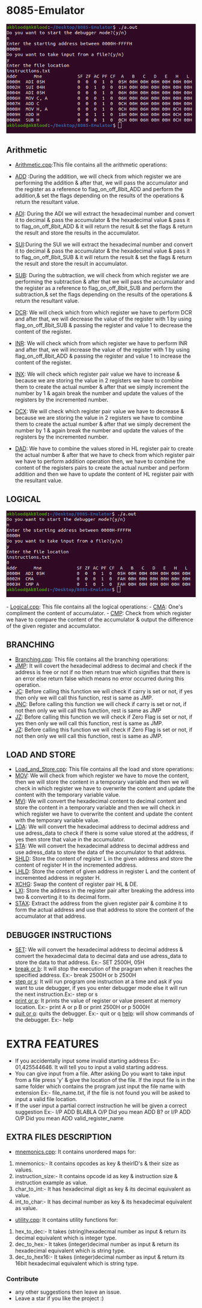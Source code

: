 # 8085-Emulator
<p align="center">
  <img src="https://github.com/akbloodadarsh/None-of-your-concern/blob/master/8085-Emulator/8085_working.png">
</p>

## Arithmetic
- <a href="https://github.com/akbloodadarsh/8085-Emulator/blob/master/Arithmetic.cpp">Arithmetic.cpp</a>:This file contains all the arithmetic operations:

-  <a href="https://www.tutorialspoint.com/instruction-type-add-r-in-8085-microprocessor">ADD</a> :During the addition, we will check from which register we are performing the addition & after that, we will pass the accumulator and the register as a reference to flag_on_off_8bit_ADD and perform the addition,& set the flags depending on the results of the operations & return the resultant value.

-  <a href="https://www.tutorialspoint.com/instruction-type-adi-d8-in-8085-microprocessor#:~:text=In%208085%20Instruction%20set%2C%20ADI,immediate%20data%20to%20the%20Accumulator.&text=It%20occupies%202%2DBytes%20in,affected%20based%20on%20the%20result.">ADI</a>: During the ADI we will extract the hexadecimal number and convert it to decimal & pass the accumulator & the hexadecimal value & pass it to flag_on_off_8bit_ADD & it will return the result & set the flags & return the result and store the results in the accumulator.

-  <a href="https://www.tutorialspoint.com/instruction-type-sui-d8-in-8085-microprocessor">SUI</a>:During the SUI we will extract the hexadecimal number and convert it to decimal & pass the accumulator & the hexadecimal value & pass it to flag_on_off_8bit_SUB & it will return the result & set the flags & return the result and store the result in accumulator.

-  <a href="https://www.tutorialspoint.com/instruction-type-sub-r-in-8085-microprocessor">SUB</a>: During the subtraction, we will check from which register we are performing the subtraction & after that we will pass the accumulator and the register as a reference to flag_on_off_8bit_SUB and perform the subtraction,& set the flags depending on the results of the operations & return the resultant value.

- <a href="https://www.tutorialspoint.com/instruction-type-dcr-r-in-8085-microprocessor">DCR</a>: We will check which from which register we have to perform DCR and after that, we will decrease the value of the register with 1 by using flag_on_off_8bit_SUB & passing the register and value 1 to decrease the content of the register.

- <a href="https://www.tutorialspoint.com/instruction-type-inr-r-in-8085-microprocessor#:~:text=In%208085%20Instruction%20set%2C%20INR,M%20pointed%20by%20HL%20pair.&text=This%20instruction%20is%20used%20to,increased%20by%20amount%201%20only.">INR</a>: We will check which from which register we have to perform INR and after that, we will increase the value of the register with 1 by using flag_on_off_8bit_ADD & passing the register and value 1 to increase the content of the register.

- <a href="https://www.tutorialspoint.com/instruction-type-inx-rp-in-8085-microprocessor#:~:text=In%208085%20Instruction%20set%2C%20INX,of%20the%20following%20register%20pairs.&text=A%20register%20pair%20is%20generally,store%2016%2Dbit%20memory%20address.">INX</a>: We will check which register pair value we have to increase & because we are storing the value in 2 registers we have to combine them to create the actual number & after that we simply increment the number by 1 & again break the number and update the values of the registers by the incremented number.

- <a href="https://www.tutorialspoint.com/instruction-type-dcx-sp-in-8085-microprocessor#:~:text=In%208085%20Instruction%20set%2C%20DCX,only%201%2DByte%20in%20memory.">DCX</a>: We will check which register pair value we have to decrease & because we are storing the value in 2 registers we have to combine them to create the actual number & after that we simply decrement the number by 1 & again break the number and update the values of the registers by the incremented number.

- <a href="https://www.tutorialspoint.com/instruction-type-dad-rp-in-8085-microprocessor">DAD</a>: We have to combine the values stored in HL register pair to create the actual number & after that we have to check from which register pair we have to perform addition operation then, we have to combine the content of the registers pairs to create the actual number and perform addition and then we have to update the content of HL register pair with the resultant value.

## LOGICAL
<p align="center">
  <img src="https://github.com/akbloodadarsh/None-of-your-concern/blob/master/8085-Emulator/logical.png">
</p>
- <a href="https://github.com/akbloodadarsh/8085-Emulator/blob/master/Logical.cpp">Logical.cpp</a>: This file contains all the logical operations:
- <a href="https://www.tutorialspoint.com/instruction-to-complement-accumulator-in-8085-microprocessor">CMA</a>: One's compliment the content of accumulator.
- <a href="#">CMP</a>: Check from which register we have to compare the content of the accumulator & output the difference of the given register and accumulator.

## BRANCHING
- <a href="https://github.com/akbloodadarsh/8085-Emulator/blob/master/Branching.cpp">Branching.cpp</a>: This file contains all the branching operations:
- <a href="#">JMP</a>: It will covert the hexadecimal address to decimal and check if the address is free or not if no then return true which signifies that there is an error else return false which means no error occurred during this operation.
- <a href="#">JC</a>: Before calling this function we will check if carry is set or not, if yes then only we will call this function, rest is same as JMP.
- <a href="#">JNC</a>: Before calling this function we will check if carry is set or not, if not then only we will call this function, rest is same as JMP
- <a href="https://www.tutorialspoint.com/jump-if-zero-jz-result-in-8085-microprocessor">JZ</a>: Before calling this function we will check if Zero Flag is set or not, if yes then only we will call this function, rest is same as JMP.
- <a href="https://www.tutorialspoint.com/jump-if-zero-jz-result-in-8085-microprocessor">JZ</a>: Before calling this function we will check if Zero Flag is set or not, if not then only we will call this function, rest is same as JMP.

## LOAD AND STORE
- <a href="https://github.com/akbloodadarsh/8085-Emulator/blob/master/Load_and_Store.cpp">Load_and_Store.cpp</a>: This file contains all the load and store operations:
- <a href="#">MOV</a>: We will check from which register we have to move the content, then we will store the content in a temporary variable and then we will check in which register we have to overwrite the content and update the content with the temporary variable value.
- <a href="#">MVI</a>: We will convert the hexadecimal content to decimal content and store the content in a temporary variable and then we will check in which register we have to overwrite the content and update the content with the temporary variable value.
- <a href="#">LDA</a>: We will convert the hexadecimal address to decimal address and use adress_data to check if there is some value stored at the address, if yes then store that value in the accumulator.
- <a href="#">STA</a>: We will convert the hexadecimal address to decimal address and use adress_data to store the data of the accumulator to that address.
- <a href="#">SHLD</a>: Store the content of register L in the given address and store the content of register H in the incremented address.
- <a href="#">LHLD</a>: Store the content of given address in register L and the content of incremented address in register H.
- <a href="#">XCHG</a>: Swap the content of register pair HL & DE.
- <a href="#">LXI</a>: Store the address in the register pair after breaking the address into two & converting it to its decimal form.
- <a href="#">STAX</a>: Extract the address from the given register pair & combine it to form the actual address and use that address to store the content of the accumulator at that address.


## DEBUGGER INSTRUCTIONS
- <a href="#">SET</a>: We will convert the hexadecimal address to decimal address & convert the hexadecimal data to decimal data and use adress_data to store the data to that address. Ex:- SET 2500H, 05H
- <a href="#">break or b</a>: It will stop the execution of the pragram when it reaches the specified address. Ex:- break 2500H or b 2500H
- <a href="#">step or s</a>: It will run program one instruction at a time and ask if you want to use debugger, if yes you enter debugger mode else it will run the next instruction.Ex:- step or s
- <a href="#">print or p</a>: It prints the value of register or value present at memory location. Ex:- print A or p B or print 2500H or p 5000H 
- <a href="#">quit or q</a>: quits the debugger. Ex:- quit or q
<a href="#">help</a>: will show commands of the debugger. Ex:- help


# EXTRA FEATURES
- If you accidentally input some invalid starting address Ex:- 01,425544646. It will tell you to input a valid starting address.
- You can give input from a file. After asking Do you want to take input from a file press 'y' & give the location of the file. If the input file is in the same folder which contains the program just input the file name with extension Ex:- file_name.txt, if the file is not found you will be asked to input a valid file location.
- If the user input a partial correct instruction he will be given a correct suggestion Ex:- I/P ADD BLABLA  O/P Did you mean ADD B? or I/P ADD O/P Did you mean ADD valid_register_name

## EXTRA FILES DESCRIPTION
- <a href="#">mnemonics.cpp</a>: It contains unordered maps for:
<ol> 
 <li>mnemonics:- It contains opcodes as key & theirID's & their size as values.</li>
 <li>instruction_size:- It contains opcode id as key & instruction size & instruction example as value.</li>
 <li>char_to_int:- It has hexadecimal digit as key & its decimal equivalent as value.</li>
 <li>int_to_char:- It has decimal number as key & its hexadecimal equivalent as value.</li>
</ol>

- <a href="#">utility.cpp</a>: It contains utility functions for:
<ol> 
 <li>hex_to_dec:- It takes (string)hexadecmal number as input & return its decimal equivalent which is integer type.</li>
 <li>dec_to_hex:- It takes  (integer)decimal number as input & return its hexadecimal equivalent which is string type.</li>
 <li>dec_to_hex16:- It takes  (integer)decimal number as input & return its 16bit hexadecimal equivalent which is string type.</li>
</ol>

### Contribute

- any other suggestions then leave an issue.
- Leave a star if you like the project :)
